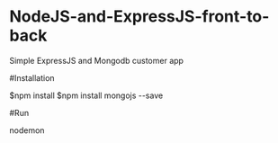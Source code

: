 # NodeJS-and-ExpressJS-front-to-back
Simple ExpressJS and Mongodb customer app

#Installation

$npm install 
$npm install mongojs --save

#Run

nodemon
